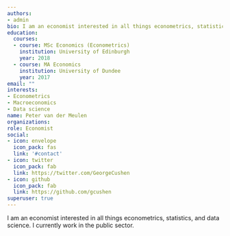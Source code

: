 ```yaml
---
authors:
- admin
bio: I am an economist interested in all things econometrics, statistics, and data science. I currently work in the public sector.
education:
  courses:
  - course: MSc Economics (Econometrics)
    institution: University of Edinburgh
    year: 2018
  - course: MA Economics
    institution: University of Dundee
    year: 2017
email: ""
interests:
- Econometrics
- Macroeconomics
- Data science
name: Peter van der Meulen
organizations:
role: Economist
social:
- icon: envelope
  icon_pack: fas
  link: '#contact'
- icon: twitter
  icon_pack: fab
  link: https://twitter.com/GeorgeCushen
- icon: github
  icon_pack: fab
  link: https://github.com/gcushen
superuser: true
---
```


I am an economist interested in all things econometrics, statistics, and data science. I currently work in the public sector.
